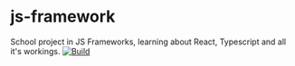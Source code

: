 # js-framework
School project in JS Frameworks, learning about React, Typescript and all it's workings.
[![Build](https://github.com/ESPR07/js-framework/actions/workflows/pipeline.yml/badge.svg)](https://github.com/ESPR07/js-framework/actions/workflows/pipeline.yml)
